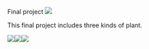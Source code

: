 Final project
<img src=https://www.ncnu.edu.tw/ncnuweb/units/share/全校共用/web_material/images/banner/banner_16_1.gif>

This final project includes three kinds of plant.


<img src=http://sowhc.sow.org.tw/html/interp/name/name08/li-tzu/li-tzu1.jpg><img src=http://sowhc.sow.org.tw/html/observation/plant/a11plant/a111104-ga-dong/s203.JPG><img src=http://cs.hc.edu.tw/~ttps/htm/plant/4area/c6.files/image002.jpg>
